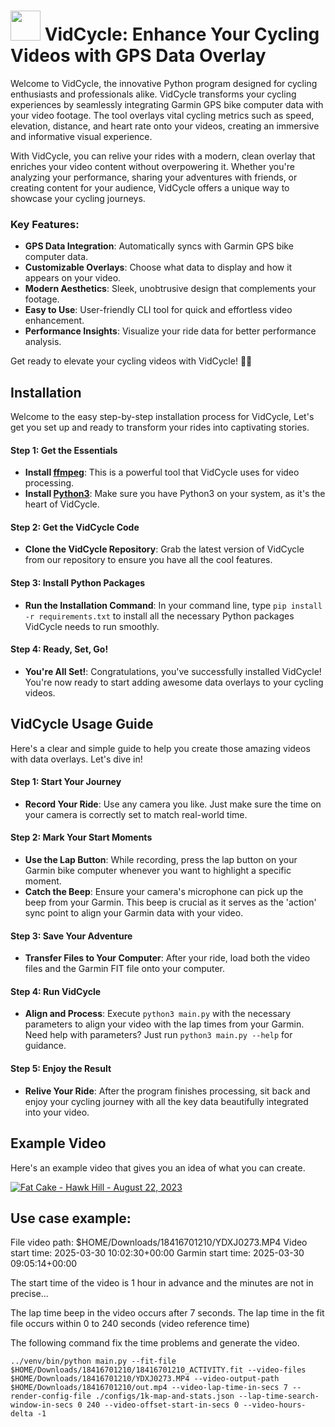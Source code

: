 # <img src="https://raw.githubusercontent.com/isaiahnields/vidcycle/master/logo.png" width="48"> VidCycle: Enhance Your Cycling Videos with GPS Data Overlay

Welcome to VidCycle, the innovative Python program designed for cycling enthusiasts and professionals alike. VidCycle transforms your cycling experiences by seamlessly integrating Garmin GPS bike computer data with your video footage. The tool overlays vital cycling metrics such as speed, elevation, distance, and heart rate onto your videos, creating an immersive and informative visual experience. 

With VidCycle, you can relive your rides with a modern, clean overlay that enriches your video content without overpowering it. Whether you're analyzing your performance, sharing your adventures with friends, or creating content for your audience, VidCycle offers a unique way to showcase your cycling journeys.

### Key Features:
- **GPS Data Integration**: Automatically syncs with Garmin GPS bike computer data.
- **Customizable Overlays**: Choose what data to display and how it appears on your video.
- **Modern Aesthetics**: Sleek, unobtrusive design that complements your footage.
- **Easy to Use**: User-friendly CLI tool for quick and effortless video enhancement.
- **Performance Insights**: Visualize your ride data for better performance analysis.

Get ready to elevate your cycling videos with VidCycle! 🚴💨

## Installation

Welcome to the easy step-by-step installation process for VidCycle, Let's get you set up and ready to transform your rides into captivating stories.

#### Step 1: Get the Essentials
- **Install [ffmpeg](https://ffmpeg.org/)**: This is a powerful tool that VidCycle uses for video processing.
- **Install [Python3](https://www.python.org/downloads/)**: Make sure you have Python3 on your system, as it's the heart of VidCycle.

#### Step 2: Get the VidCycle Code
- **Clone the VidCycle Repository**: Grab the latest version of VidCycle from our repository to ensure you have all the cool features.

#### Step 3: Install Python Packages
- **Run the Installation Command**: In your command line, type `pip install -r requirements.txt` to install all the necessary Python packages VidCycle needs to run smoothly.

#### Step 4: Ready, Set, Go!
- **You're All Set!**: Congratulations, you've successfully installed VidCycle! You're now ready to start adding awesome data overlays to your cycling videos.

## VidCycle Usage Guide

Here's a clear and simple guide to help you create those amazing videos with data overlays. Let's dive in!

#### Step 1: Start Your Journey
- **Record Your Ride**: Use any camera you like. Just make sure the time on your camera is correctly set to match real-world time.

#### Step 2: Mark Your Start Moments
- **Use the Lap Button**: While recording, press the lap button on your Garmin bike computer whenever you want to highlight a specific moment.
- **Catch the Beep**: Ensure your camera's microphone can pick up the beep from your Garmin. This beep is crucial as it serves as the 'action' sync point to align your Garmin data with your video.

#### Step 3: Save Your Adventure
- **Transfer Files to Your Computer**: After your ride, load both the video files and the Garmin FIT file onto your computer.

#### Step 4: Run VidCycle
- **Align and Process**: Execute `python3 main.py` with the necessary parameters to align your video with the lap times from your Garmin. Need help with parameters? Just run `python3 main.py --help` for guidance.

#### Step 5: Enjoy the Result
- **Relive Your Ride**: After the program finishes processing, sit back and enjoy your cycling journey with all the key data beautifully integrated into your video.

## Example Video

Here's an example video that gives you an idea of what you can create.

[![Fat Cake - Hawk Hill - August 22, 2023](https://img.youtube.com/vi/KuYK_RrEdTI/0.jpg)](https://www.youtube.com/watch?v=KuYK_RrEdTI)

## Use case example:

File video path: $HOME/Downloads/18416701210/YDXJ0273.MP4 
Video start time:   2025-03-30 10:02:30+00:00
Garmin start time:  2025-03-30 09:05:14+00:00

The start time of the video is 1 hour in advance and the minutes are not in precise...

The lap time beep in the video occurs after 7 seconds.
The lap time in the fit file occurs within 0 to 240 seconds (video reference time)

The following command fix the time problems and generate the video.

```
../venv/bin/python main.py --fit-file $HOME/Downloads/18416701210/18416701210_ACTIVITY.fit --video-files $HOME/Downloads/18416701210/YDXJ0273.MP4 --video-output-path $HOME/Downloads/18416701210/out.mp4 --video-lap-time-in-secs 7 --render-config-file ./configs/1k-map-and-stats.json --lap-time-search-window-in-secs 0 240 --video-offset-start-in-secs 0 --video-hours-delta -1
```
